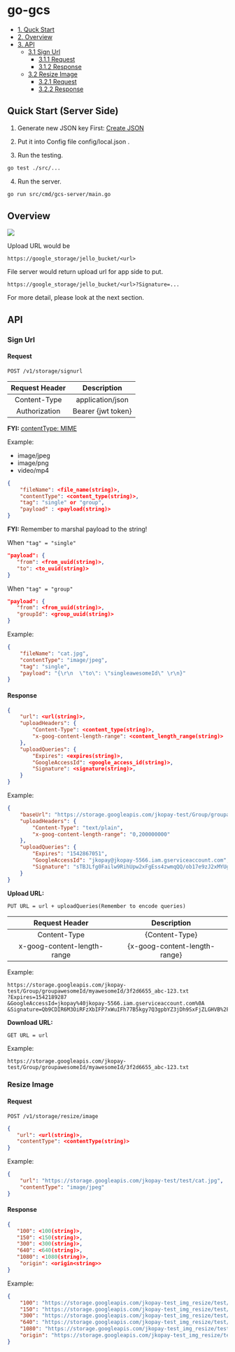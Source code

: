 # go-gcs

* [1. Quck Start](#header_1)
* [2. Overview](#header_2)
* [3. API](#header_3)
	* [3.1 Sign Url](#header_3_1)
		* [3.1.1 Request](#header_3_1_1)
		* [3.1.2 Response](#header_3_1_2)
	* [3.2 Resize Image](#header_3_2)
		* [3.2.1 Request](#header_3_1_1)
		* [3.2.2 Response](#header_3_1_2)

<a name="header_1"></a>
## Quick Start (Server Side)

1. Generate new JSON key First: [Create JSON](https://console.developers.google.com/project/<your-project-id>/apiui/credential)

2. Put it into Config file config/local.json .

3. Run the testing.

```bash
go test ./src/...
```

4. Run the server.

```bash
go run src/cmd/gcs-server/main.go
```

<a name="header_2"></a>
## Overview

<!---
```
msc {
  wordwraparcs=true;
  
  auth [linecolor=green, arclinecolor=green, label="Auth"],
  file [linecolor=grey, arclinecolor=grey, label="File"],
  app [linecolor=red, arclinecolor=red, label="App"],
  gcs [linecolor=blue, arclinecolor=blue, label="GCS"];
  
  app => auth [label="GetFileServerURLandJWTToken()"];
  auth => app [label="{\"url\":\"fileserver.jello.com.tw\", 
  \"jwt\":<jwt_token>}"];
  
  app => file [label="POST fileserver.jello.com.tw with info"];
  file => app [label="{\"url\":<upload_url>}"];
  app => gcs [label="PUT <url>"];
  gcs => app [label="GET <url>"]; 
}
```

[mscgenjs](https://mscgen.js.org/)
-->

![](https://i.imgur.com/dalZEaf.png)

Upload URL would be

`https://google_storage/jello_bucket/<url>`

File server would return upload url for app side to put.

`https://google_storage/jello_bucket/<url>?Signature=...`

For more detail, please look at the next section.

<a name="header_3"></a>
## API

<a name="header_3_1"></a>
### Sign Url


<a name="header_3_1_1"></a>
#### Request

```
POST /v1/storage/signurl
```

|Request Header|Description|
|:-:|:-:|
|Content-Type| application/json |
| Authorization | Bearer {jwt token} |

**FYI:** [contentType: MIME](https://en.wikipedia.org/wiki/MIME)

Example:

* image/jpeg
* image/png
* video/mp4 

```json
{
    "fileName": <file_name(string)>,
    "contentType": <content_type(string)>,
    "tag": "single" or "group",
    "payload" : <payload(string)>
}
```

**FYI:** Remember to marshal payload to the string!

When `"tag" = "single"`

```json
"payload": {
   "from": <from_uuid(string)>,
   "to": <to_uuid(string)>
}
```

When `"tag" = "group"`

```json
"payload": {
   "from": <from_uuid(string)>,
   "groupId": <group_uuid(string)>
}
```

Example:

```json
{
	"fileName": "cat.jpg",
	"contentType": "image/jpeg",
	"tag": "single",
	"payload": "{\r\n  \"to\": \"singleawesomeId\" \r\n}"
}
```

<a name="header_3_1_2"></a>
#### Response

```json
{
    "url": <url(string)>,
    "uploadHeaders": {
        "Content-Type": <content_type(string)>,
        "x-goog-content-length-range": <content_length_range(string)>
    },
    "uploadQueries": {
        "Expires": <expires(string)>,
        "GoogleAccessId": <google_access_id(string)>,
        "Signature": <signature(string)>,
    }
}
```

Example:

```json
{
    "baseUrl": "https://storage.googleapis.com/jkopay-test/Group/groupawesomeId/myawesomeId/3f2d6655_abc-123.txt",
    "uploadHeaders": {
        "Content-Type": "text/plain",
        "x-goog-content-length-range": "0,200000000"
    },
    "uploadQueries": {
        "Expires": "1542867051",
        "GoogleAccessId": "jkopay@jkopay-5566.iam.gserviceaccount.com",
        "Signature": "sTBJLfg0Failw9RihUpw2xFgEss4zwmqQQ/ob17e9zJ2xMYUgRIupqiGaMJNGN3cfQxO7nNf/L/LyCoEvwy2ioRflAg4LoNULO3GSCQSokhOgrXbhy44Ie2+ZAKMkWCxsTL9UgWaivWfN62b81HTbQtBYzBWLa8+QAMJd/qvDoqDsgzyYWAkBCGliTQ0x4o6DMcVWVIGeYLrx6FP2v2vvgWSwYfOTbkVcyWoLQjzHdWbr2uURCzCNln9th+8ius8hjCys8nGboCwx7Jy2tNgYC2Ee0RlRiCRlYumGY5mVUzDTCZ7VkV2AHmq6fXb83UBWBB9GOuunn7qXLSxMXqjWQ=="
    }
}
```

**Upload URL:**

`PUT URL = url + uploadQueries(Remember to encode queries)`

|Request Header|Description|
|:-:|:-:|
|Content-Type| {Content-Type} |
| x-goog-content-length-range | {x-goog-content-length-range} |

Example:

```
https://storage.googleapis.com/jkopay-test/Group/groupawesomeId/myawesomeId/3f2d6655_abc-123.txt
?Expires=1542189287
&GoogleAccessId=jkopay%40jkopay-5566.iam.gserviceaccount.com%0A
&Signature=Qb9CDIR6M3OiRFzXbIFP7xWuIFh77B5kgy7Q3gpbYZ3jDh9SxFjZLGHVB%2FLeXcKaCzTs9nOyrNfTWc5A0cX%2BaQztPB7ZKvKE0qf89FTERI6g8hWCCG%2BOEktICXPUgqeBZr1Xm5g6oJRKkXn4BmnSiwrd5TGTUtCyC4qsJWtFwXGHsoy%2F%2Bb41Q6HDRcHHDbXeS8BdyeklMGGHDFpHZVnQMmf7UiIYgZWhY4lKQ2JuU7eTZF4YyLjvsZrHvfPVupgF8O0lF6f2h%2FrgwrT3nR72dgCSMYNwxxcAqQIKw1PH1DLpXrA9GX0vPYkeZHJCIScPOXFyNhNSWGnfwBq8DFvu1g%3D%3D
```

**Download URL:**

`GET URL = url`

Example:

```
https://storage.googleapis.com/jkopay-test/Group/groupawesomeId/myawesomeId/3f2d6655_abc-123.txt
```

<a name="header_3_2"></a>
### Resize Image

<a name="header_3_2_1"></a>
#### Request

```
POST /v1/storage/resize/image
```

```json
{
   "url": <url(string)>,
   "contentType": <contentType(string)>
}
```
Example:

```json
{
	"url": "https://storage.googleapis.com/jkopay-test/test/cat.jpg",
	"contentType": "image/jpeg"
}
```

<a name="header_3_2_2"></a>
#### Response

```json
{
   "100": <100(string)>,
   "150": <150(string)>,
   "300": <300(string)>,
   "640": <640(string)>,
   "1080": <1080(string)>,
	"origin": <origin<string>>
}
```
Example:

```json
{
    "100": "https://storage.googleapis.com/jkopay-test_img_resize/test/cat.jpg_100",
    "150": "https://storage.googleapis.com/jkopay-test_img_resize/test/cat.jpg_150",
    "300": "https://storage.googleapis.com/jkopay-test_img_resize/test/cat.jpg_300",
    "640": "https://storage.googleapis.com/jkopay-test_img_resize/test/cat.jpg_640",
    "1080": "https://storage.googleapis.com/jkopay-test_img_resize/test/cat.jpg_1080",
    "origin": "https://storage.googleapis.com/jkopay-test_img_resize/test/cat.jpg"
}
```